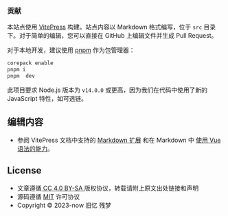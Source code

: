 ### 贡献

本站点使用 [VitePress](https://github.com/vuejs/vitepress) 构建。站点内容以 Markdown 格式编写，位于 `src` 目录下。对于简单的编辑，您可以直接在 GitHub 上编辑文件并生成 Pull Request。

对于本地开发，建议使用 [pnpm](https://pnpm.io/) 作为包管理器：

```bash
corepack enable
pnpm i
pnpm  dev
```

此项目要求 Node.js 版本为 `v14.0.0` 或更高，因为我们在代码中使用了新的 JavaScript 特性，如可选链。

## 编辑内容

- 参阅 VitePress 文档中支持的 [Markdown 扩展](https://vitepress.vuejs.org/guide/markdown) 和在 Markdown 中 [使用 Vue 语法的能力](https://vitepress.vuejs.org/guide/using-vue)。


## License

- 文章遵循[ CC 4.0 BY-SA ](http://creativecommons.org/licenses/by-sa/4.0/)版权协议，转载请附上原文出处链接和声明
- 源码遵循 [MIT](https://github.com/Oldmemorie/Oldmemorie.github.io/blob/main/LICENSE) 许可协议
- Copyright © 2023-now 旧忆 残梦
